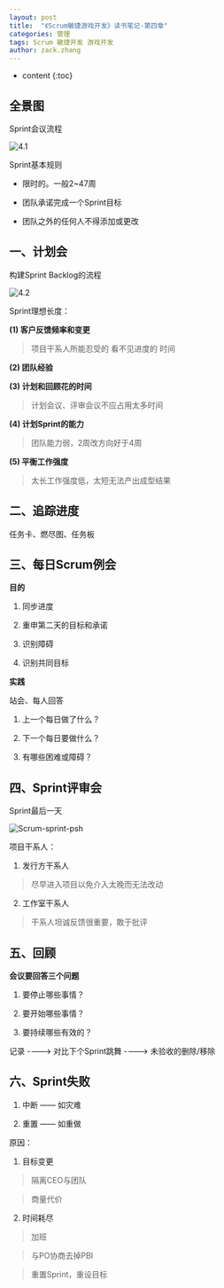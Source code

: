 ```yaml
---
layout: post
title:  "《Scrum敏捷游戏开发》读书笔记-第四章"
categories: 管理
tags: Scrum 敏捷开发 游戏开发
author: zack.zhang
---
```


* content
{:toc}

<!-- more -->

## 全景图

Sprint会议流程

![4.1](https://zd304.github.io/assets/img/scrum-4.1.png)<br/>

Sprint基本规则

* 限时的。一般2~47周

* 团队承诺完成一个Sprint目标

* 团队之外的任何人不得添加或更改

## 一、计划会

构建Sprint Backlog的流程

![4.2](https://zd304.github.io/assets/img/scrum-4.2.png)<br/>

Sprint理想长度：

**(1) 客户反馈频率和变更**

> 项目干系人所能忍受的 看不见进度的 时间

**(2) 团队经验**

**(3) 计划和回顾花的时间**

> 计划会议、评审会议不应占用太多时间

**(4) 计划Sprint的能力**

> 团队能力弱，2周改方向好于4周

**(5) 平衡工作强度**

> 太长工作强度低，太短无法产出成型结果

## 二、追踪进度

任务卡、燃尽图、任务板

## 三、每日Scrum例会

**目的**

1. 同步进度

2. 重申第二天的目标和承诺

3. 识别障碍

4. 识别共同目标

**实践**

站会、每人回答

1. 上一个每日做了什么？

2. 下一个每日要做什么？

3. 有哪些困难或障碍？

## 四、Sprint评审会

Sprint最后一天

![Scrum-sprint-psh](https://zd304.github.io/assets/img/Scrum-sprint-psh.png)<br/>

项目干系人：

1. 发行方干系人

> 尽早进入项目以免介入太晚而无法改动

2. 工作室干系人

> 干系人坦诚反馈很重要，敢于批评

## 五、回顾

**会议要回答三个问题**

1. 要停止哪些事情？

2. 要开始哪些事情？

3. 要持续哪些有效的？

记录 ----> 对比下个Sprint跳舞 ----> 未验收的删除/移除

## 六、Sprint失败

1. 中断 —— 如灾难

2. 重置 —— 如重做

原因：

1. 目标变更

> 隔离CEO与团队

> 商量代价

2. 时间耗尽

> 加班

> 与PO协商去掉PBI

> 重置Sprint，重设目标